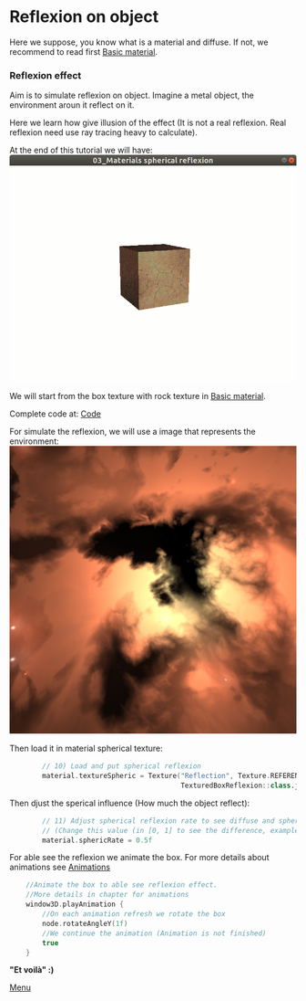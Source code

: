 # Reflexion on object

Here we suppose, you know what is a material and diffuse. 
If not, we recommend to read first [Basic material](Material.md).

### Reflexion effect

Aim is to simulate reflexion on object. Imagine a metal object, the environment aroun it reflect on it.

Here we learn how give illusion of the effect (It is not a real reflexion. Real reflexion need use ray tracing heavy to calculate).

At the end of this tutorial we will have:
![Spherical reflection](Spheric_animation.gif)

We will start from the box texture with rock texture in [Basic material](Material.md).

Complete code at: [Code](../../samples/khelp/samples/k3d/TexturedBoxReflexion.kt)

For simulate the reflexion, we will use a image that represents the environment:
![Reflexion](emerald.jpg)


Then load it in material spherical texture:

````Kotlin
        // 10) Load and put spherical reflexion
        material.textureSpheric = Texture("Reflection", Texture.REFERENCE_RESOURCES,
                                          TexturedBoxReflexion::class.java.getResourceAsStream("emerald.jpg"))
````

Then djust the sperical influence (How much the object reflect):

````Kotlin
        // 11) Adjust spherical reflexion rate to see diffuse and spherical in same proportion
        // (Change this value (in [0, 1] to see the difference, examples: 0.1f, 0.9f, 0f, 1f, ...)
        material.sphericRate = 0.5f
````

For able see the reflexion we animate the box. 
For more details about animations see [Animations](../Animations/Animations.md)

````Kotlin
    //Animate the box to able see reflexion effect.
    //More details in chapter for animations
    window3D.playAnimation {
        //On each animation refresh we rotate the box
        node.rotateAngleY(1f)
        //We continue the animation (Animation is not finished)
        true
    }
````

**"Et voilà" :)**

[Menu](../Menu.md)
 